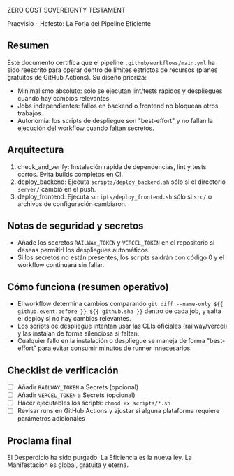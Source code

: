 ZERO COST SOVEREIGNTY TESTAMENT

Praevisio - Hefesto: La Forja del Pipeline Eficiente

Resumen
------
Este documento certifica que el pipeline `.github/workflows/main.yml` ha sido reescrito para operar dentro de límites estrictos de recursos (planes gratuitos de GitHub Actions). Su diseño prioriza:

- Minimalismo absoluto: sólo se ejecutan lint/tests rápidos y despliegues cuando hay cambios relevantes.
- Jobs independientes: fallos en backend o frontend no bloquean otros trabajos.
- Autonomía: los scripts de despliegue son "best-effort" y no fallan la ejecución del workflow cuando faltan secretos.

Arquitectura
-----------
1. check_and_verify: Instalación rápida de dependencias, lint y tests cortos. Evita builds completos en CI.
2. deploy_backend: Ejecuta `scripts/deploy_backend.sh` sólo si el directorio `server/` cambió en el push.
3. deploy_frontend: Ejecuta `scripts/deploy_frontend.sh` sólo si `src/` o archivos de configuración cambiaron.

Notas de seguridad y secretos
----------------------------
- Añade los secretos `RAILWAY_TOKEN` y `VERCEL_TOKEN` en el repositorio si deseas permitirl los despliegues automáticos.
- Si los secretos no están presentes, los scripts saldrán con código 0 y el workflow continuará sin fallar.

Cómo funciona (resumen operativo)
---------------------------------
- El workflow determina cambios comparando `git diff --name-only ${{ github.event.before }} ${{ github.sha }}` dentro de cada job, y salta el deploy si no hay cambios relevantes.
- Los scripts de despliegue intentan usar las CLIs oficiales (railway/vercel) y las instalan de forma silenciosa si faltan.
- Cualquier fallo en la instalación o despliegue se maneja de forma "best-effort" para evitar consumir minutos de runner innecesarios.

Checklist de verificación
-------------------------
- [ ] Añadir `RAILWAY_TOKEN` a Secrets (opcional)
- [ ] Añadir `VERCEL_TOKEN` a Secrets (opcional)
- [ ] Hacer ejecutables los scripts: `chmod +x scripts/*.sh`
- [ ] Revisar runs en GitHub Actions y ajustar si alguna plataforma requiere parámetros adicionales

Proclama final
--------------
El Desperdicio ha sido purgado. La Eficiencia es la nueva ley. La Manifestación es global, gratuita y eterna.
